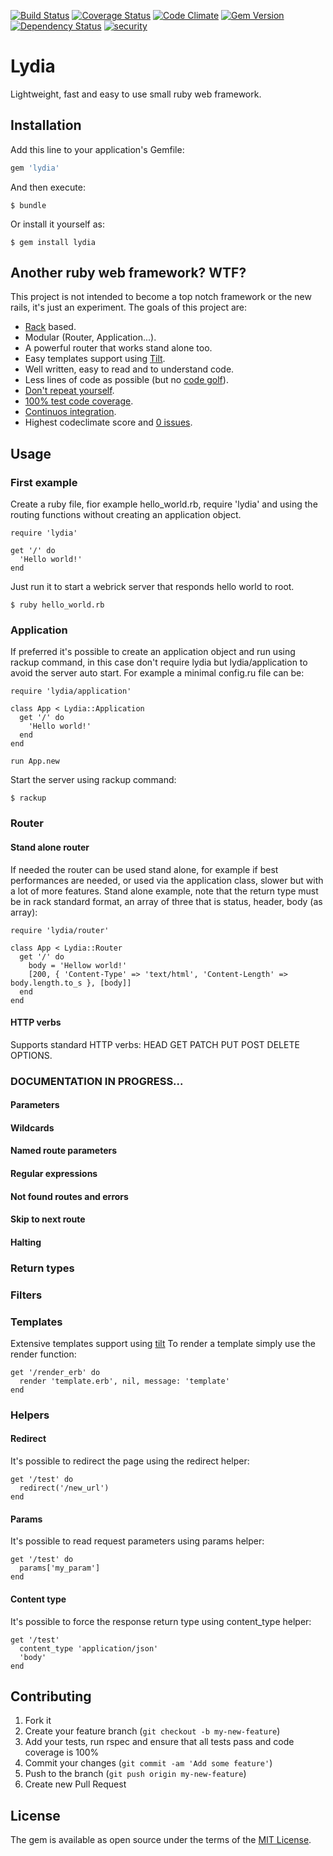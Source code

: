 [![Build Status](https://travis-ci.org/MirkoMignini/lydia.svg)](https://travis-ci.org/MirkoMignini/lydia)
[![Coverage Status](https://coveralls.io/repos/MirkoMignini/lydia/badge.svg?branch=master&service=github)](https://coveralls.io/github/MirkoMignini/lydia?branch=master)
[![Code Climate](https://codeclimate.com/github/MirkoMignini/lydia/badges/gpa.svg)](https://codeclimate.com/github/MirkoMignini/lydia)
[![Gem Version](https://badge.fury.io/rb/lydia.svg)](https://badge.fury.io/rb/lydia)
[![Dependency Status](https://gemnasium.com/MirkoMignini/lydia.svg)](https://gemnasium.com/MirkoMignini/lydia)
[![security](https://hakiri.io/github/MirkoMignini/lydia/master.svg)](https://hakiri.io/github/MirkoMignini/lydia/master)

# Lydia

Lightweight, fast and easy to use small ruby web framework.

## Installation

Add this line to your application's Gemfile:

```ruby
gem 'lydia'
```

And then execute:

    $ bundle

Or install it yourself as:

    $ gem install lydia

## Another ruby web framework? WTF?

This project is not intended to become a top notch framework or the new rails, it's just an experiment. 
The goals of this project are:

* [Rack](https://github.com/rack/rack/) based.
* Modular (Router, Application...).
* A powerful router that works stand alone too.
* Easy templates support using [Tilt](https://github.com/rtomayko/tilt).
* Well written, easy to read and to understand code.
* Less lines of code as possible (but no [code golf](https://en.wikipedia.org/wiki/Code_golf)).
* [Don't repeat yourself](https://en.wikipedia.org/wiki/Don%27t_repeat_yourself).
* [100% test code coverage](https://coveralls.io/github/MirkoMignini/lydia?branch=master).
* [Continuos integration](https://travis-ci.org/MirkoMignini/lydia).
* Highest codeclimate score and [0 issues](https://codeclimate.com/github/MirkoMignini/lydia/issues).

## Usage

### First example
Create a ruby file, fior example hello_world.rb, require 'lydia' and using the routing functions without creating an application object.

    require 'lydia'
    
    get '/' do
      'Hello world!'
    end

Just run it to start a webrick server that responds hello world to root.
    
    $ ruby hello_world.rb 

### Application
If preferred it's possible to create an application object and run using rackup command, in this case don't require lydia but lydia/application to avoid the server auto start. For example a minimal config.ru file can be:

    require 'lydia/application'
    
    class App < Lydia::Application
      get '/' do
        'Hello world!'
      end
    end
    
    run App.new
    
Start the server using rackup command:

    $ rackup
    
### Router

#### Stand alone router
If needed the router can be used stand alone, for example if best performances are needed, or used via the application class, slower but with a lot of more features.
Stand alone example, note that the return type must be in rack standard format, an array of three that is status, header, body (as array):

    require 'lydia/router'
    
    class App < Lydia::Router
      get '/' do
        body = 'Hellow world!' 
        [200, { 'Content-Type' => 'text/html', 'Content-Length' => body.length.to_s }, [body]]
      end
    end

#### HTTP verbs
Supports standard HTTP verbs: HEAD GET PATCH PUT POST DELETE OPTIONS.

### DOCUMENTATION IN PROGRESS...

#### Parameters

#### Wildcards

#### Named route parameters

#### Regular expressions

#### Not found routes and errors

#### Skip to next route

#### Halting

### Return types

### Filters

### Templates

Extensive templates support using [tilt](https://github.com/rtomayko/tilt/)
To render a template simply use the render function:

    get '/render_erb' do
      render 'template.erb', nil, message: 'template'
    end 


### Helpers

#### Redirect
It's possible to redirect the page using the redirect helper:

    get '/test' do
      redirect('/new_url')
    end

#### Params
It's possible to read request parameters using params helper:

    get '/test' do
      params['my_param']
    end 

#### Content type
It's possible to force the response return type using content_type helper:

    get '/test'
      content_type 'application/json'
      'body'
    end

## Contributing

1. Fork it
2. Create your feature branch (`git checkout -b my-new-feature`)
3. Add your tests, run rspec and ensure that all tests pass and code coverage is 100%
4. Commit your changes (`git commit -am 'Add some feature'`)
5. Push to the branch (`git push origin my-new-feature`)
6. Create new Pull Request

## License

The gem is available as open source under the terms of the [MIT License](http://opensource.org/licenses/MIT).

